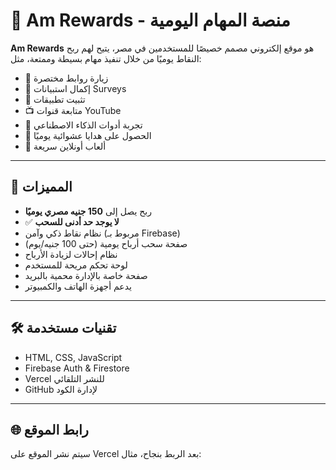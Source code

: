 # 🎯 Am Rewards - منصة المهام اليومية

**Am Rewards** هو موقع إلكتروني مصمم خصيصًا للمستخدمين في مصر، يتيح لهم ربح النقاط يوميًا من خلال تنفيذ مهام بسيطة وممتعة، مثل:

- 🔗 زيارة روابط مختصرة
- 📝 إكمال استبيانات Surveys
- 📲 تثبيت تطبيقات
- 📺 متابعة قنوات YouTube
- 🤖 تجربة أدوات الذكاء الاصطناعي
- 🎁 الحصول على هدايا عشوائية يوميًا
- 🧠 ألعاب أونلاين سريعة

---

## 🚀 المميزات

- ربح يصل إلى **150 جنيه مصري يوميًا**
- ✅ **لا يوجد حد أدنى للسحب**
- نظام نقاط ذكي وآمن (مربوط بـ Firebase)
- صفحة سحب أرباح يومية (حتى 100 جنيه/يوم)
- نظام إحالات لزيادة الأرباح
- لوحة تحكم مريحة للمستخدم
- صفحة خاصة بالإدارة محمية بالبريد
- يدعم أجهزة الهاتف والكمبيوتر

---

## 🛠️ تقنيات مستخدمة

- HTML, CSS, JavaScript
- Firebase Auth & Firestore
- Vercel للنشر التلقائي
- GitHub لإدارة الكود

---

## 🌐 رابط الموقع

سيتم نشر الموقع على Vercel بعد الربط بنجاح، مثال:
